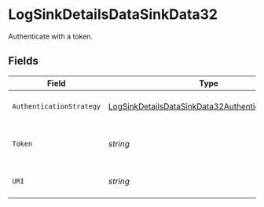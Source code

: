 # LogSinkDetailsDataSinkData32

Authenticate with a token.


## Fields

| Field                                                                                                                           | Type                                                                                                                            | Required                                                                                                                        | Description                                                                                                                     | Example                                                                                                                         |
| ------------------------------------------------------------------------------------------------------------------------------- | ------------------------------------------------------------------------------------------------------------------------------- | ------------------------------------------------------------------------------------------------------------------------------- | ------------------------------------------------------------------------------------------------------------------------------- | ------------------------------------------------------------------------------------------------------------------------------- |
| `AuthenticationStrategy`                                                                                                        | [LogSinkDetailsDataSinkData32AuthenticationStrategy](../../models/shared/logsinkdetailsdatasinkdata32authenticationstrategy.md) | :heavy_check_mark:                                                                                                              | The authentication strategy.                                                                                                    | token                                                                                                                           |
| `Token`                                                                                                                         | *string*                                                                                                                        | :heavy_check_mark:                                                                                                              | The HTTP Token for the Papertrail log destination.                                                                              | 123abcdefghijklmnopqrstuvwxy                                                                                                    |
| `URI`                                                                                                                           | *string*                                                                                                                        | :heavy_check_mark:                                                                                                              | The uri for the Papertrail log destination.                                                                                     | https://logs.collector.solarwinds.com/v1/log                                                                                    |